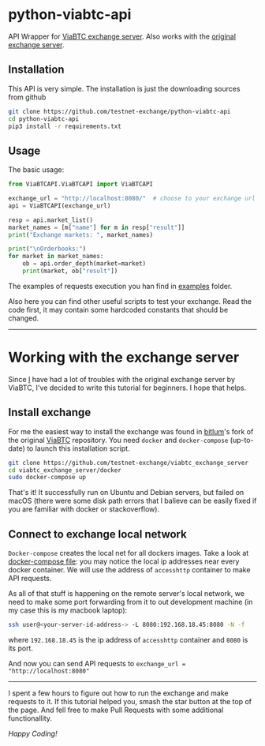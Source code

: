 # python-viabtc-api
API Wrapper for [ViaBTC exchange server](https://github.com/testnet-exchange/viabtc_exchange_server). Also works with the [original exchange server](http://github.com/viabtc/viabtc_exchange_server).

## Installation

This API is very simple. The installation is just the downloading sources from github

``` bash
git clone https://github.com/testnet-exchange/python-viabtc-api
cd python-viabtc-api
pip3 install -r requirements.txt
```

## Usage

The basic usage:

``` python
from ViaBTCAPI.ViaBTCAPI import ViaBTCAPI

exchange_url = "http://localhost:8080/"  # choose to your exchange url
api = ViaBTCAPI(exchange_url)

resp = api.market_list()
market_names = [m["name"] for m in resp["result"]]
print("Exchange markets: ", market_names)

print("\nOrderbooks:")
for market in market_names:
    ob = api.order_depth(market=market)
    print(market, ob["result"])
```

The examples of requests execution you han find in [examples](https://github.com/testnet-exchange/python-viabtc-api/blob/master/examples) folder.

Also here you can find other useful scripts to test your exchange. Read the code first, it may contain some hardcoded constants that should be changed.

---

# Working with the exchange server

Since [I](https://github.com/ohld) have had a lot of troubles with the original exchange server by ViaBTC, I've decided to write this tutorial for beginners. I hope that helps.

## Install exchange

For me the easiest way to install the exchange was found in [bitlum](https://github.com/bitlum)'s fork of the original [ViaBTC](https://github.com/viabtc/viabtc_exchange_server) repository. You need `docker` and `docker-compose` (up-to-date) to launch this installation script. 

``` bash
git clone https://github.com/testnet-exchange/viabtc_exchange_server
cd viabtc_exchange_server/docker
sudo docker-compose up
```

That's it! It successfully run on Ubuntu and Debian servers, but failed on macOS (there were some disk path errors that I balieve can be easily fixed if you are familiar with docker or stackoverflow).

## Connect to exchange local network

`Docker-compose` creates the local net for all dockers images. Take a look at [docker-compose file](https://github.com/bitlum/viabtc_exchange_server/blob/master/docker/docker-compose.yml): you may notice the local ip addresses near every docker container. We will use the address of `accesshttp` container to make API requests. 

As all of that stuff is happening on the remote server's local network, we need to make some port forwarding from it to out development machine (in my case this is my macbook laptop):

``` bash
ssh user@<your-server-id-address-> -L 8080:192.168.18.45:8080 -N -f
```

where `192.168.18.45` is the ip address of `accesshttp` container and `8080` is its port. 

And now you can send API requests to `exchange_url = "http://localhost:8080"`

----

I spent a few hours to figure out how to run the exchange and make requests to it. If this tutorial helped you, smash the star button at the top of the page. And fell free to make Pull Requests with some additional functionallity. 

*Happy Coding!*
